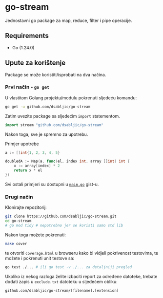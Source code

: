 # go-stream

Jednostavni go package za map, reduce, filter i pipe operacije.

## Requirements

- Go (1.24.0)

## Upute za korištenje

Package se može koristiti/isprobati na dva načina.

### Prvi način - `go get`

U vlastitom Golang projektu/modulu pokrenuti sljedeću komandu:

```zsh
go get -u github.com/dsabljic/go-stream
```

Zatim uvezite package sa sljedećim `import` statementom.

```go
import stream "github.com/dsabljic/go-stream"
```

Nakon toga, sve je spremno za upotrebu.

Primjer upotrebe

```go
a := []int{1, 2, 3, 4, 5}

doubledA := Map(a, func(el, index int, array []int) int {
    x := array[index] * 2
    return x * el
})
```

Svi ostali primjeri su dostupni u [`main.go`](https://gist.github.com/dsabljic/388dfcb92b7dae0e66f1a9c0f21bbdc0) gist-u.

### Drugi način

Klonirajte repozitorij:

```bash
git clone https://github.com/dsabljic/go-stream.git
cd go-stream
# go mod tidy # nepotrebno jer se koristi samo std lib
```

Nakon toga možete pokrenuti:

```bash
make cover
```

te otvoriti `coverage.html` u browseru kako bi vidjeli pokrivenost testovima, te možete i pokrenuti unit testove sa:

```bash
go test ./... # ili go test -v ./... za detaljniji pregled
```

Ukoliko iz nekog razloga želite izbaciti report za određene datoteke, trebate dodati zapis u `exclude.txt` datoteku u sljedećem obliku:

```
github.com/dsabljic/go-stream/[filename].[extension]
```
